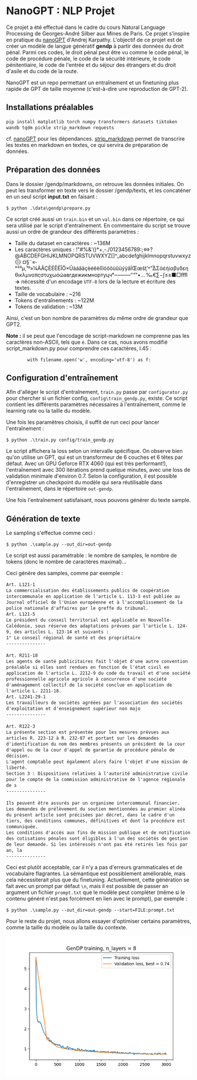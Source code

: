 # NanoGPT : NLP Projet

Ce projet a été effectué dans le cadre du cours Natural Language Processing de Georges-André Silber aux Mines de Paris. Ce projet s'inspire en pratique du [nanoGPT](https://github.com/karpathy/nanoGPT) d'Andrej Karpathy. L'objectif de ce projet est de créer un modèle de langue génératif **gendp** à partir des données du droit pénal. Parmi ces codes, le droit pénal peut être vu comme le code pénal, le code de procédure pénale, le code de la sécurité intérieure, le code pénitentiaire, le code de l'entrée et du séjour des étrangers et du droit d'asile et du code de la route.

NanoGPT est un repo permettant un entraînement et un finetuning plus rapide de GPT de taille moyenne (c'est-à-dire une reproduction de GPT-2).

## Installations préalables

```
pip install matplotlib torch numpy transformers datasets tiktoken wandb tqdm pickle strip_markdown requests
```

cf. [nanoGPT](https://github.com/karpathy/nanoGPT) pour les dépendances. [strip_markdown](https://pypi.org/project/strip-markdown/) permet de transcrire les textes en markdown en textes, ce qui servira de préparation de données.

## Préparation des données

Dans le dossier /gendp/markdowns, on retrouve les données initiales. On peut les transformer en texte vers le dossier /gendp/texts, et les concaténer en un seul script **input.txt** en faisant : 

```
$ python .\data\gendp\prepare.py
```

Ce script créé aussi un `train.bin` et un `val.bin` dans ce répertoire, ce qui sera utilisé par le script d'entraînement. En commentaire du script se trouve aussi un ordre de grandeur des différents paramètres : 

- Taille du dataset en caractères : ~136M
- Les caractères uniques : !"#%&'()*+,-./0123456789:;<=>?@ABCDEFGHIJKLMNOPQRSTUVWXYZ[]^_abcdefghijklmnopqrstuvwxyz{|} ¤§¨«­°²³µ¸¹º»¼ÀÂÇÈÉÊËÎÔ×ÛàáâäçèéêëíîïóôöùûüýÿăİŒœšţʹ˂ˮ̀̈ΔΣάέήίαβγδεηθικλμνοπςστυχωόώавгдежикмнортуцчᵉ‒–—―‘’“‟•… ‰€∑−∫≤≥■□ﬀﬂ **->** nécessité d'un encodage `UTF-8` lors de la lecture et écriture des textes.
- Taille de vocabulaire : ~216
- Tokens d'entraînements : ~122M
- Tokens de validation : ~13M

Ainsi, c'est un bon nombre de paramètres du même ordre de grandeur que GPT2.

**Note :** il se peut que l'encodage de script-markdown ne comprenne pas les caractères non-ASCII, tels que `é`. Dans ce cas, nous avons modifié script_markdown.py pour comprendre ces caractères, l.45 :

```
        with filename.open('w', encoding='utf-8') as f:
```

## Configuration d'entraînement

Afin d'alléger le script d'entraînement, `train.py` passe par `configurator.py` pour chercher si un fichier config, `config\train_gendp.py`, existe. Ce script contient les différents paramètres nécessaires à l'entraînement, comme le learning rate ou la taille du modèle. 

Une fois les paramètres choisis, il suffit de run ceci pour lancer l'entraînement : 

```
$ python .\train.py config/train_gendp.py
```

Le script affichera la loss selon un intervalle spécifique. On observe bien qu'on utilise un GPT, qui est un transformeur de 6 couches et 6 têtes par défaut. 
Avec un GPU Geforce RTX 4060 (qui est très performant!), l'entraînement avec 300 itérations prend quelque minutes, avec une loss de validation minimale d'environ 0.7. Selon la configuration, il est possible d'enregistrer un checkpoint du modèle qui sera réutilisable dans l'entraînement, dans le répertoire `out-gendp`.

Une fois l'entraînement satisfaisant, nous pouvons générer du texte sample.

## Génération de texte

Le sampling s'effectue comme ceci : 

```
$ python .\sample.py --out_dir=out-gendp
```

Le script est aussi paramétrable : le nombre de samples, le nombre de tokens (donc le nombre de caractères maximal)...

Ceci génère des samples, comme par exemple : 

```
Art. L121-1
La commercialisation des établissements publics de coopération intercommunale en application de l'article L. 113-3 est publiée au Journal officiel de l'Union européenne et à l'accomplissement de la police nationale d'affaires par le greffe du tribunal.
Art. L121-5
Le président du conseil territorial est applicable en Nouvelle-Calédonie, sous réserve des adaptations prévues par l'article L. 124-9, des articles L. 123-14 et suivants :
1° Le conseil régional de santé et des propriétaire
---------------

Art. R211-18
Les agents de santé publicitaires fait l'objet d'une autre convention préalable si elles sont rendues en fonction de l'état civil en application de l'article L. 2212-9 du code du travail et d'une société professionnelle agricole agricole à concurrence d'une société d'aménagement collectif de la société conclue en application de l'article L. 2211-18.
Art. L2241-29-1
Les travailleurs de sociétés agréées par l'association des sociétés d'exploitation et d'enseignement supérieur non majo
---------------

Art. R122-3
La présente section est présentée pour les mesures prévues aux articles R. 223-12 à R. 232-87 et portant sur les demandes d'identification du nom des membres présents un président de la cour d'appel ou de la cour d'appel de garantie de procédure pénale de décision.
L'agent comptable peut également alors faire l'objet d'une mission de liberté.
Section 3 : Dispositions relatives à l'autorité administrative civile pour le compte de la commission administrative de l'agence régionale de s
---------------

Ils peuvent être assurés par un organisme intercommunal financier.
Les demandes de prélèvement du soutien mentionnées au premier alinéa du présent article sont précisées par décret, dans le cadre d'un tiers, des conditions communes, définitives et dont la procédure est communiquée.
Les conditions d'accès aux fins de mission publique et de notification des cotisations pénales sont éligibles à l'un des sociétés de gestion de leur demande. Si les intéressés n'ont pas été retirés les fois par an, la
---------------
```

Ceci est plutôt acceptable, car il n'y a pas d'erreurs grammaticales et de vocabulaire flagrantes. La sémantique est possiblement améliorable, mais cela nécessiterait plus que du finetuning. Actuellement, cette génération se fait avec un prompt par défaut `\n`, mais il est possible de passer an argument un fichier `prompt.txt` que le modèle peut compléter (même si le contenu généré n'est pas forcément en lien avec le prompt), par exemple : 

```
$ python .\sample.py --out_dir=out-gendp --start=FILE:prompt.txt
```

Pour le reste du projet, nous allons essayer d'optimiser certains paramètres, comme la taille du modèle ou la taille du contexte.  

!['gendp8'](data/gendp/plots/loss_nlayer8.png)